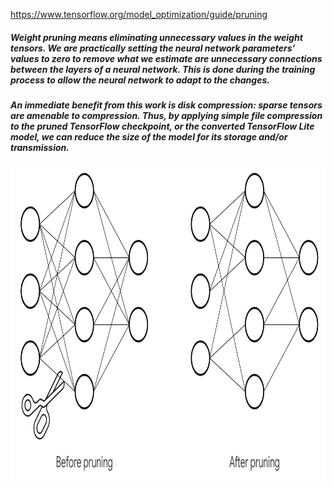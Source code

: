 
https://www.tensorflow.org/model_optimization/guide/pruning
    
<h5>Weight pruning means eliminating unnecessary values in the weight tensors. We are practically setting the neural network parameters’ values to zero to remove what we estimate are unnecessary connections between the layers of a neural network. This is done during the training process to allow the neural network to adapt to the changes.</h5>
<h5>An immediate benefit from this work is disk compression: sparse tensors are amenable to compression. Thus, by applying simple file compression to the pruned TensorFlow checkpoint, or the converted TensorFlow Lite model, we can reduce the size of the model for its storage and/or transmission.</h5>
<img src='neuralnetworklayersbeforeandafterpruning.png' width="600" height="500" />
